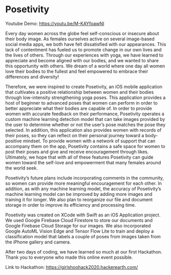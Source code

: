 # Posetivity

Youtube Demo: https://youtu.be/M-KAYfoawNI

Every day women across the globe feel self-conscious or insecure about their body image. As females ourselves active on several image-based social media apps, we both have felt dissatisfied with our appearances. This lack of contentment has fueled us to promote change in our own lives and the lives of others. Through our experiences with yoga, we have learned to appreciate and become aligned with our bodies, and we wanted to share this opportunity with others. We dream of a world where one day all women love their bodies to the fullest and feel empowered to embrace their differences and diversity!

Therefore, we were inspired to create Posetivity, an iOS mobile application that cultivates a positive relationship between women and their bodies through low-intensity strengthening yoga poses. This application provides a host of beginner to advanced poses that women can perform in order to better appreciate what their bodies are capable of. In order to provide women with accurate feedback on their performance, Posetivity operates a custom machine learning detection model that can take images provided by the user to determine whether or not the user’s pose matches the pose they selected. In addition, this application also provides women with records of their poses, so they can reflect on their personal journey toward a body-positive mindset. To provide women with a network of support that can accompany them on the app, Posetivity contains a safe space for women to post their poses and give and receive encouragement through likes. Ultimately, we hope that with all of these features Posetivity can guide women toward the self-love and empowerment that many females around the world seek. 

Posetivity’s future plans include incorporating comments in the community, so women can provide more meaningful encouragement for each other. In addition, as with any machine learning model, the accuracy of Posetivity’s machine learning model can be improved by adding more images and training it for longer. We also plan to reorganize our file and document storage in order to improve its efficiency and processing time. 

Posetivity was created on XCode with Swift as an iOS Application project. We used Google Firebase Cloud Firestore to store our documents and Google Firebase Cloud Storage for our images. We also incorporated Google AutoML Vision Edge and Tensor Flow Lite to train and deploy a classification model that labels a couple of poses from images taken from the iPhone gallery and camera. 

After two days of coding, we have learned so much at our first Hackathon. Thank you to everyone who made this online event possible.

Link to Hackathon: https://girlshoohack2020.hackerearth.com/
